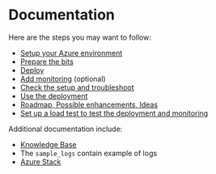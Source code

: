 # Documentation

Here are the steps you may want to follow:

- [Setup your Azure environment](env.md)
- [Prepare the bits](bits.md)
- [Deploy](deploy.md)
- [Add monitoring](monitoring.md) (optional)
- [Check the setup and troubleshoot](check.md)
- [Use the deployment](use.md)
- [Roadmap, Possible enhancements, Ideas](roadmap.md)
- [Set up a load test to test the deployment and monitoring](loadtest.md)

Additional documentation include:
- [Knowledge Base](KB.md)
- The `sample_logs` contain example of logs
- [Azure Stack](stack.md)
